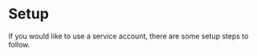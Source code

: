 # Setup

If you would like to use a service account, there are some setup steps to follow.

```{tableofcontents}
```

